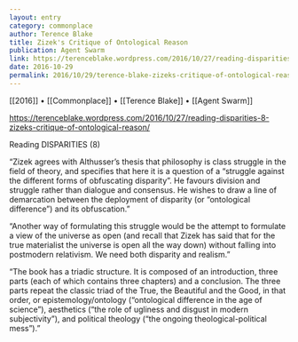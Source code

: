 ```yaml
---
layout: entry
category: commonplace
author: Terence Blake
title: Zizek's Critique of Ontological Reason
publication: Agent Swarm
link: https://terenceblake.wordpress.com/2016/10/27/reading-disparities-8-zizeks-critique-of-ontological-reason/
date: 2016-10-29
permalink: 2016/10/29/terence-blake-zizeks-critique-of-ontological-reason
---
```


[[2016]] • [[Commonplace]] • [[Terence Blake]] • [[Agent Swarm]]

https://terenceblake.wordpress.com/2016/10/27/reading-disparities-8-zizeks-critique-of-ontological-reason/

Reading DISPARITIES (8)

“Zizek agrees with Althusser’s thesis that philosophy is class struggle in the field of theory, and specifies that here it is a question of a “struggle against the different forms of obfuscating disparity”. He favours division and struggle rather than dialogue and consensus. He wishes to draw a line of demarcation between the deployment of disparity (or “ontological difference”) and its obfuscation.”

“Another way of formulating this struggle would be the attempt to formulate a view of the universe as open (and recall that Zizek has said that for the true materialist the universe is open all the way down) without falling into postmodern relativism. We need both disparity and realism.”

“The book has a triadic structure. It is composed of an introduction, three parts (each of which contains three chapters) and a conclusion. The three parts repeat the classic triad of the True, the Beautiful and the Good, in that order, or epistemology/ontology (“ontological difference in the age of science”), aesthetics (“the role of ugliness and disgust in modern subjectivity”), and political theology (“the ongoing theological-political mess”).”